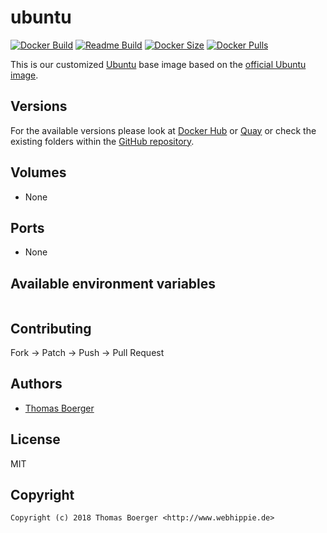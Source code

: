 # ubuntu

[![Docker Build](https://github.com/dockhippie/ubuntu/workflows/docker/badge.svg)](https://github.com/dockhippie/ubuntu/actions?query=workflow%3Adocker) [![Readme Build](https://github.com/dockhippie/ubuntu/workflows/readme/badge.svg)](https://github.com/dockhippie/ubuntu/actions?query=workflow%3Areadme) [![Docker Size](https://img.shields.io/docker/image-size/webhippie/ubuntu/latest)](#) [![Docker Pulls](https://img.shields.io/docker/pulls/webhippie/ubuntu)](https://hub.docker.com/r/webhippie/ubuntu)

This is our customized [Ubuntu](http://www.ubuntu.com/) base image based on the [official Ubuntu image](https://hub.docker.com/_/ubuntu).

## Versions

For the available versions please look at [Docker Hub](https://hub.docker.com/r/webhippie/ubuntu/tags) or [Quay](https://quay.io/repository/tboerger/ubuntu?tab=tags) or check the existing folders within the [GitHub repository](https://github.com/dockhippie/ubuntu).

## Volumes

* None

## Ports

* None

## Available environment variables

```console

```

## Contributing

Fork -> Patch -> Push -> Pull Request

## Authors

* [Thomas Boerger](https://github.com/tboerger)

## License

MIT

## Copyright

```console
Copyright (c) 2018 Thomas Boerger <http://www.webhippie.de>
```
